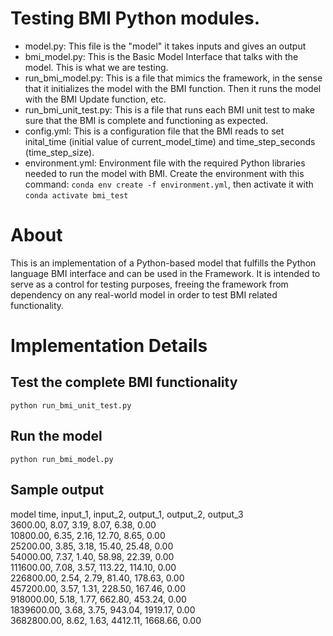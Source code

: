 # Testing BMI Python modules.
 - model.py: This file is the "model" it takes inputs and gives an output
 - bmi_model.py: This is the Basic Model Interface that talks with the model. This is what we are testing.
 - run_bmi_model.py: This is a file that mimics the framework, in the sense that it initializes the model with the BMI function. Then it runs the model with the BMI Update function, etc.
 - run_bmi_unit_test.py: This is a file that runs each BMI unit test to make sure that the BMI is complete and functioning as expected.
 - config.yml: This is a configuration file that the BMI reads to set inital_time (initial value of current_model_time) and time_step_seconds (time_step_size).
 - environment.yml: Environment file with the required Python libraries needed to run the model with BMI. Create the environment with this command: `conda env create -f environment.yml`, then activate it with `conda activate bmi_test`

# About
This is an implementation of a Python-based model that fulfills the Python language BMI interface and can be used in the Framework. It is intended to serve as a control for testing purposes, freeing the framework from dependency on any real-world model in order to test BMI related functionality.

# Implementation Details

## Test the complete BMI functionality
`python run_bmi_unit_test.py`

## Run the model
`python run_bmi_model.py`

## Sample output
model time, input_1, input_2, output_1, output_2, output_3  
3600.00, 8.07, 3.19, 8.07, 6.38, 0.00  
10800.00, 6.35, 2.16, 12.70, 8.65, 0.00  
25200.00, 3.85, 3.18, 15.40, 25.48, 0.00  
54000.00, 7.37, 1.40, 58.98, 22.39, 0.00  
111600.00, 7.08, 3.57, 113.22, 114.10, 0.00  
226800.00, 2.54, 2.79, 81.40, 178.63, 0.00  
457200.00, 3.57, 1.31, 228.50, 167.46, 0.00  
918000.00, 5.18, 1.77, 662.80, 453.24, 0.00  
1839600.00, 3.68, 3.75, 943.04, 1919.17, 0.00  
3682800.00, 8.62, 1.63, 4412.11, 1668.66, 0.00  